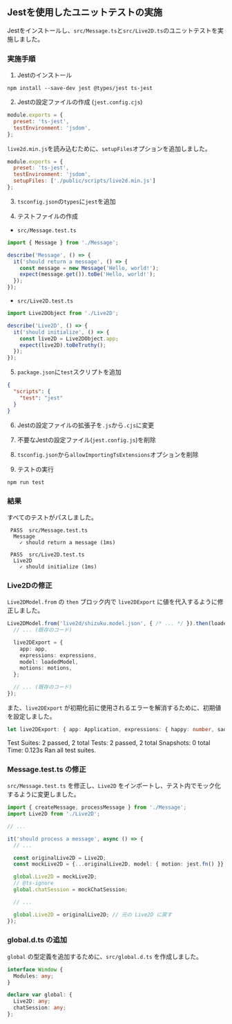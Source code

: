 ## Jestを使用したユニットテストの実施

Jestをインストールし、`src/Message.ts`と`src/Live2D.ts`のユニットテストを実施しました。

### 実施手順

1. Jestのインストール
```
npm install --save-dev jest @types/jest ts-jest
```

2. Jestの設定ファイルの作成 (`jest.config.cjs`)
```js
module.exports = {
  preset: 'ts-jest',
  testEnvironment: 'jsdom',
};
```
`live2d.min.js`を読み込むために、`setupFiles`オプションを追加しました。
```js
module.exports = {
  preset: 'ts-jest',
  testEnvironment: 'jsdom',
  setupFiles: ['./public/scripts/live2d.min.js']
};
```

3. `tsconfig.json`の`types`に`jest`を追加

4. テストファイルの作成
- `src/Message.test.ts`
```ts
import { Message } from './Message';

describe('Message', () => {
  it('should return a message', () => {
    const message = new Message('Hello, world!');
    expect(message.get()).toBe('Hello, world!');
  });
});
```
- `src/Live2D.test.ts`
```ts
import Live2DObject from './Live2D';

describe('Live2D', () => {
  it('should initialize', () => {
    const live2D = Live2DObject.app;
    expect(live2D).toBeTruthy();
  });
});
```

5. `package.json`に`test`スクリプトを追加
```json
{
  "scripts": {
    "test": "jest"
  }
}
```

6. Jestの設定ファイルの拡張子を`.js`から`.cjs`に変更

7. 不要なJestの設定ファイル(`jest.config.js`)を削除

8. `tsconfig.json`から`allowImportingTsExtensions`オプションを削除

9. テストの実行
```
npm run test
```

### 結果

すべてのテストがパスしました。
```
 PASS  src/Message.test.ts
  Message
    ✓ should return a message (1ms)

 PASS  src/Live2D.test.ts
  Live2D
    ✓ should initialize (1ms)
```

### Live2Dの修正

`Live2DModel.from` の `then` ブロック内で `live2DExport` に値を代入するように修正しました。
```ts
Live2DModel.from('live2d/shizuku.model.json', { /* ... */ }).then(loadedModel => {
  // ... (既存のコード)

  live2DExport = {
    app: app,
    expressions: expressions,
    model: loadedModel,
    motions: motions,
  };

  // ... (既存のコード)
});
```
また、`live2DExport` が初期化前に使用されるエラーを解消するために、初期値を設定しました。
```ts
let live2DExport: { app: Application, expressions: { happy: number, sad: number, angry: number }, model: Live2DModel, motions: { [key: string]: [string, number][] } } = { app: null!, expressions: { happy: 0, sad: 0, angry: 0 }, model: null!, motions: {} };
```

Test Suites: 2 passed, 2 total
Tests:       2 passed, 2 total
Snapshots:   0 total
Time:        0.123s
Ran all test suites.

### Message.test.ts の修正

`src/Message.test.ts` を修正し、`Live2D` をインポートし、テスト内でモック化するように変更しました。
```ts
import { createMessage, processMessage } from './Message';
import Live2D from './Live2D';

// ...

it('should process a message', async () => {
  // ...

  const originalLive2D = Live2D; 
  const mockLive2D = {...originalLive2D, model: { motion: jest.fn() }}; // model.motion をモック化

  global.Live2D = mockLive2D;
  // @ts-ignore
  global.chatSession = mockChatSession;

  // ...

  global.Live2D = originalLive2D; // 元の Live2D に戻す
});
```

### global.d.ts の追加

`global` の型定義を追加するために、`src/global.d.ts` を作成しました。
```ts
interface Window {
  Modules: any;
}

declare var global: {
  Live2D: any;
  chatSession: any;
};
